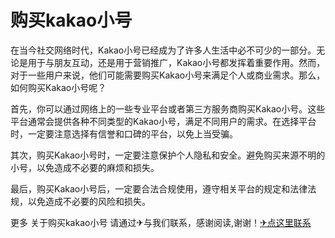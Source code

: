 # 购买kakao小号

在当今社交网络时代，Kakao小号已经成为了许多人生活中必不可少的一部分。无论是用于与朋友互动，还是用于营销推广，Kakao小号都发挥着重要作用。然而，对于一些用户来说，他们可能需要购买Kakao小号来满足个人或商业需求。那么，如何购买Kakao小号呢？

首先，你可以通过网络上的一些专业平台或者第三方服务商购买Kakao小号。这些平台通常会提供各种不同类型的Kakao小号，满足不同用户的需求。在选择平台时，一定要注意选择有信誉和口碑的平台，以免上当受骗。

其次，购买Kakao小号时，一定要注意保护个人隐私和安全。避免购买来源不明的小号，以免造成不必要的麻烦和损失。

最后，购买Kakao小号后，一定要合法合规使用，遵守相关平台的规定和法律法规，以免造成不必要的风险和损失。

更多 关于购买kakao小号 请通过✈与我们联系，感谢阅读,谢谢！[✈点这里联系](https://1.k02.cc)